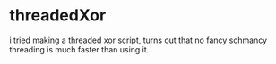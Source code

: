 # threadedXor
i tried making a threaded xor script, turns out that no fancy schmancy threading is much faster than using it.
